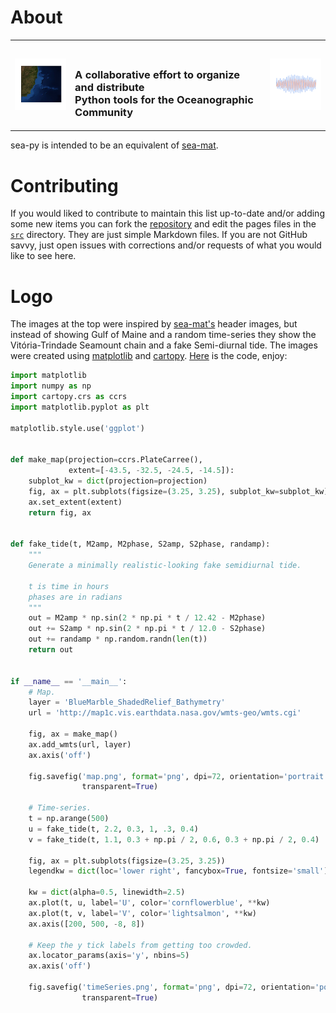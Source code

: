 # About

<table summary="Title">
    <tr>
        <td><img src="../img/map.png" alt="South Atlantic Bathymetry"/></td>
        <td><h3><br/>A collaborative effort to organize and distribute<br/>
        Python tools for the Oceanographic Community</h3></td>
        <td><img src="../img/timeSeries.png" alt="time series plot"/></td>
    </tr>
</table>


sea-py is intended to be an equivalent of
[sea-mat](https://sea-mat.github.io/sea-mat/).

# Contributing

If you would liked to contribute to maintain this list up-to-date and/or adding
some new items you can fork the
[repository](https://github.com/pyoceans/sea-py) and edit
the pages files in the
[`src`](https://github.com/pyoceans/sea-py/tree/master/src) directory.  They are
just simple Markdown files.  If you are not GitHub savvy, just open issues with
corrections and/or requests of what you would like to see here.

# Logo

The images at the top were inspired by
[sea-mat's](https://sea-mat.github.io/sea-mat/) header images,
but instead of showing Gulf of Maine and a random time-series they show the
Vitória-Trindade Seamount chain and a fake Semi-diurnal tide.  The images were
created using [matplotlib](http://matplotlib.org/)
and [cartopy](http://scitools.org.uk/cartopy/docs/latest/index.html).
[Here](./code/title_pics.py) is the code, enjoy:

```python
import matplotlib
import numpy as np
import cartopy.crs as ccrs
import matplotlib.pyplot as plt

matplotlib.style.use('ggplot')


def make_map(projection=ccrs.PlateCarree(),
             extent=[-43.5, -32.5, -24.5, -14.5]):
    subplot_kw = dict(projection=projection)
    fig, ax = plt.subplots(figsize=(3.25, 3.25), subplot_kw=subplot_kw)
    ax.set_extent(extent)
    return fig, ax


def fake_tide(t, M2amp, M2phase, S2amp, S2phase, randamp):
    """
    Generate a minimally realistic-looking fake semidiurnal tide.

    t is time in hours
    phases are in radians
    """
    out = M2amp * np.sin(2 * np.pi * t / 12.42 - M2phase)
    out += S2amp * np.sin(2 * np.pi * t / 12.0 - S2phase)
    out += randamp * np.random.randn(len(t))
    return out


if __name__ == '__main__':
    # Map.
    layer = 'BlueMarble_ShadedRelief_Bathymetry'
    url = 'http://map1c.vis.earthdata.nasa.gov/wmts-geo/wmts.cgi'

    fig, ax = make_map()
    ax.add_wmts(url, layer)
    ax.axis('off')

    fig.savefig('map.png', format='png', dpi=72, orientation='portrait',
                transparent=True)

    # Time-series.
    t = np.arange(500)
    u = fake_tide(t, 2.2, 0.3, 1, .3, 0.4)
    v = fake_tide(t, 1.1, 0.3 + np.pi / 2, 0.6, 0.3 + np.pi / 2, 0.4)

    fig, ax = plt.subplots(figsize=(3.25, 3.25))
    legendkw = dict(loc='lower right', fancybox=True, fontsize='small')

    kw = dict(alpha=0.5, linewidth=2.5)
    ax.plot(t, u, label='U', color='cornflowerblue', **kw)
    ax.plot(t, v, label='V', color='lightsalmon', **kw)
    ax.axis([200, 500, -8, 8])

    # Keep the y tick labels from getting too crowded.
    ax.locator_params(axis='y', nbins=5)
    ax.axis('off')

    fig.savefig('timeSeries.png', format='png', dpi=72, orientation='portrait',
                transparent=True)
```
